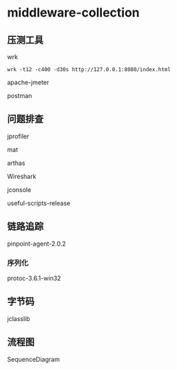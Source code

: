 # middleware-collection

## 压测工具

wrk   

    wrk -t12 -c400 -d30s http://127.0.0.1:8080/index.html

apache-jmeter

postman

## 问题排查

jprofiler

mat

arthas

Wireshark  

jconsole

useful-scripts-release

## 链路追踪
pinpoint-agent-2.0.2

### 序列化
protoc-3.6.1-win32

## 字节码 
jclasslib

## 流程图
SequenceDiagram
